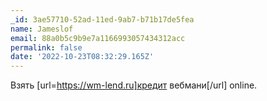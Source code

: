 ```yaml
---
_id: 3ae57710-52ad-11ed-9ab7-b71b17de5fea
name: Jameslof
email: 88a0b5c9b9e7a1166993057434312acc
permalink: false
date: '2022-10-23T08:32:29.165Z'
---
```

Взять [url=https://wm-lend.ru]кредит вебмани[/url] online.

